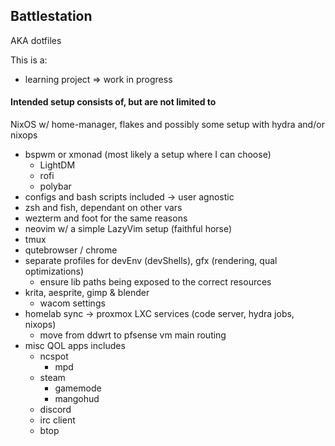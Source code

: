 ## Battlestation

AKA dotfiles

This is a:
- learning project => work in progress

#### Intended setup consists of, but are not limited to
NixOS w/ home-manager, flakes and possibly some setup with hydra and/or nixops
  - bspwm or xmonad (most likely a setup where I can choose)
    - LightDM
    - rofi
    - polybar
  - configs and bash scripts included -> user agnostic
  - zsh and fish, dependant on other vars
  - wezterm and foot for the same reasons
  - neovim w/ a simple LazyVim setup (faithful horse)
  - tmux
  - qutebrowser / chrome
  - separate profiles for devEnv (devShells), gfx (rendering, qual optimizations)
    - ensure lib paths being exposed to the correct resources
  - krita, aesprite, gimp & blender
    - wacom settings
  - homelab sync -> proxmox LXC services (code server, hydra jobs, nixops)
    - move from ddwrt to pfsense vm main routing
  - misc QOL apps includes
    - ncspot
      - mpd
    - steam
      - gamemode
      - mangohud
    - discord
    - irc client
    - btop
